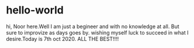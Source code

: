 # hello-world
  hi, Noor here.Well I am just a begineer and with no knowledge at all. But sure to improvize as days goes by.
 wishing myself luck to succeed in what I desire.Today is 7th oct 2020.
 ALL THE BEST!!!!
